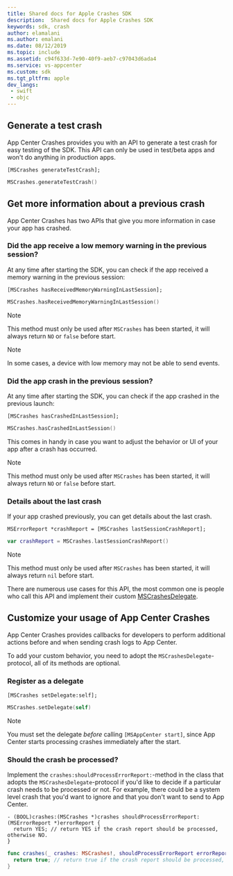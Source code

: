 ```yaml
---
title: Shared docs for Apple Crashes SDK
description:  Shared docs for Apple Crashes SDK
keywords: sdk, crash
author: elamalani
ms.author: emalani
ms.date: 08/12/2019
ms.topic: include
ms.assetid: c94f633d-7e90-40f9-aeb7-c97043d6ada4
ms.service: vs-appcenter
ms.custom: sdk
ms.tgt_pltfrm: apple
dev_langs:  
 - swift
 - objc
---
```


## Generate a test crash

App Center Crashes provides you with an API to generate a test crash for easy testing of the SDK. This API can only be used in test/beta apps and won't do anything in production apps.

```objc
[MSCrashes generateTestCrash];
```
```swift
MSCrashes.generateTestCrash()
```

## Get more information about a previous crash

App Center Crashes has two APIs that give you more information in case your app has crashed.

### Did the app receive a low memory warning in the previous session?

At any time after starting the SDK, you can check if the app received a memory warning in the previous session:

```objc
[MSCrashes hasReceivedMemoryWarningInLastSession];
```
```swift
MSCrashes.hasReceivedMemoryWarningInLastSession()
```

> [!NOTE]
> This method must only be used after `MSCrashes` has been started, it will always return `NO` or `false` before start.

> [!NOTE]
> In some cases, a device with low memory may not be able to send events.

### Did the app crash in the previous session?

At any time after starting the SDK, you can check if the app crashed in the previous launch:

```objc
[MSCrashes hasCrashedInLastSession];
```
```swift
MSCrashes.hasCrashedInLastSession()
```

This comes in handy in case you want to adjust the behavior or UI of your app after a crash has occurred.

> [!NOTE]
> This method must only be used after `MSCrashes` has been started, it will always return `NO` or `false` before start.

### Details about the last crash

If your app crashed previously, you can get details about the last crash.

```objc
MSErrorReport *crashReport = [MSCrashes lastSessionCrashReport];
```
```swift
var crashReport = MSCrashes.lastSessionCrashReport()
```

> [!NOTE]
> This method must only be used after `MSCrashes` has been started, it will always return `nil` before start.

There are numerous use cases for this API, the most common one is people who call this API and implement their custom [MSCrashesDelegate](#customize-your-usage-of-app-center-crashes).

## Customize your usage of App Center Crashes

App Center Crashes provides callbacks for developers to perform additional actions before and when sending crash logs to App Center.

To add your custom behavior, you need to adopt the `MSCrashesDelegate`-protocol, all of its methods are optional.

### Register as a delegate

```objc
[MSCrashes setDelegate:self];
```
```swift
MSCrashes.setDelegate(self)
```

> [!NOTE]
> You must set the delegate *before* calling `[MSAppCenter start]`, since App Center starts processing crashes immediately after the start.

### Should the crash be processed?

Implement the `crashes:shouldProcessErrorReport:`-method in the class that adopts the `MSCrashesDelegate`-protocol if you'd like to decide if a particular crash needs to be processed or not. For example, there could be a system level crash that you'd want to ignore and that you don't want to send to App Center.

```objc
- (BOOL)crashes:(MSCrashes *)crashes shouldProcessErrorReport:(MSErrorReport *)errorReport {
  return YES; // return YES if the crash report should be processed, otherwise NO.
}
```
```swift
func crashes(_ crashes: MSCrashes!, shouldProcessErrorReport errorReport: MSErrorReport!) -> Bool {
  return true; // return true if the crash report should be processed, otherwise false.
}
```
